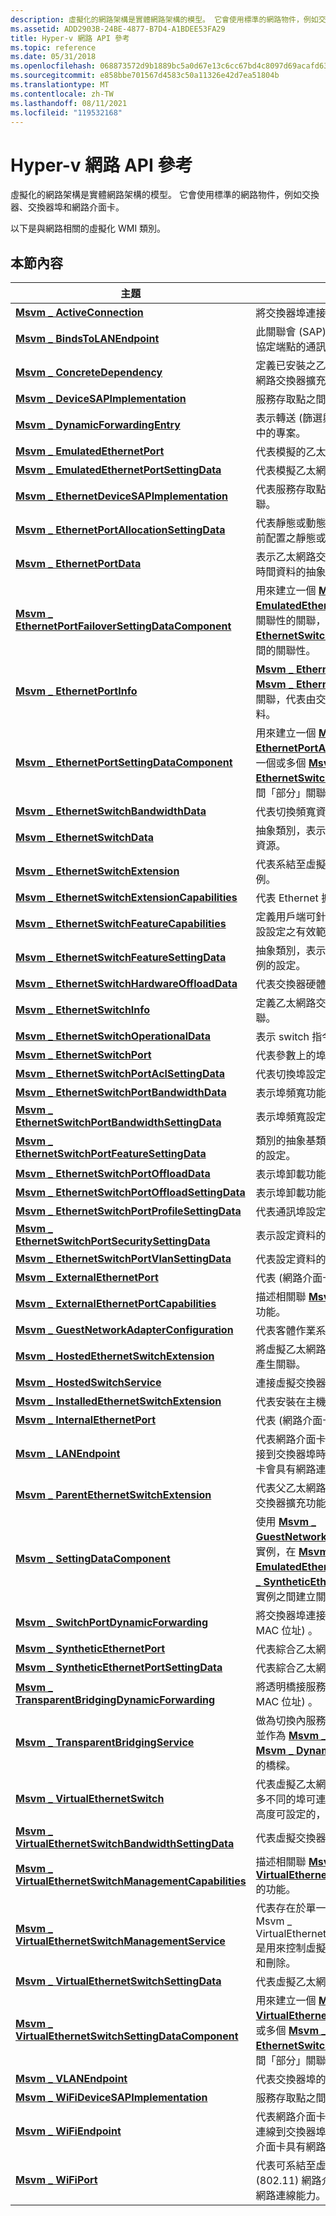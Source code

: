 ```yaml
---
description: 虛擬化的網路架構是實體網路架構的模型。 它會使用標準的網路物件，例如交換器、交換器埠和網路介面卡。
ms.assetid: ADD2903B-24BE-4877-B7D4-A1BDEE53FA29
title: Hyper-v 網路 API 參考
ms.topic: reference
ms.date: 05/31/2018
ms.openlocfilehash: 068873572d9b1889bc5a0d67e13c6cc67bd4c8097d69acafd63f30ded3fa3646
ms.sourcegitcommit: e858bbe701567d4583c50a11326e42d7ea51804b
ms.translationtype: MT
ms.contentlocale: zh-TW
ms.lasthandoff: 08/11/2021
ms.locfileid: "119532168"
---
```

# <a name="hyper-v-networking-api-reference"></a>Hyper-v 網路 API 參考

虛擬化的網路架構是實體網路架構的模型。 它會使用標準的網路物件，例如交換器、交換器埠和網路介面卡。

以下是與網路相關的虛擬化 WMI 類別。

## <a name="in-this-section"></a>本節內容



| 主題                                                                                                                    | 描述                                                                                                                                                                                                                                                                                                                                                                  |
|--------------------------------------------------------------------------------------------------------------------------|------------------------------------------------------------------------------------------------------------------------------------------------------------------------------------------------------------------------------------------------------------------------------------------------------------------------------------------------------------------------------|
| [**Msvm \_ ActiveConnection**](msvm-activeconnection.md)<br/>                                                       | 將交換器埠連接到埠所連接的 LAN 端點。<br/>                                                                                                                                                                                                                                                                                        |
| [**Msvm \_ BindsToLANEndpoint**](msvm-bindstolanendpoint.md)<br/>                                                   | 此關聯會 (SAP) 來建立服務存取點，做為通訊協定端點的通訊協定服務要求者。<br/>                                                                                                                                                                                                                                           |
| [**Msvm \_ ConcreteDependency**](msvm-concretedependency.md)<br/>                                                   | 定義已安裝之乙太網路交換器擴充功能與乙太網路交換器擴充功能之間的關聯。<br/>                                                                                                                                                                                                                                                          |
| [**Msvm \_ DeviceSAPImplementation**](msvm-devicesapimplementation.md)<br/>                                         | 服務存取點之間的關聯 (SAP) 與其如何實行。<br/>                                                                                                                                                                                                                                                                                    |
| [**Msvm \_ DynamicForwardingEntry**](msvm-dynamicforwardingentry.md)<br/>                                           | 表示轉送 (篩選與透明橋接服務相關聯) 資料庫中的專案。<br/>                                                                                                                                                                                                                                              |
| [**Msvm \_ EmulatedEthernetPort**](msvm-emulatedethernetport.md)<br/>                                               | 代表模擬的乙太網路介面卡。<br/>                                                                                                                                                                                                                                                                                                                          |
| [**Msvm \_ EmulatedEthernetPortSettingData**](msvm-emulatedethernetportsettingdata.md)<br/>                         | 代表模擬乙太網路介面卡設定的狀態。<br/>                                                                                                                                                                                                                                                                                                  |
| [**Msvm \_ EthernetDeviceSAPImplementation**](msvm-ethernetdevicesapimplementation.md)<br/>                         | 代表服務存取點與執行它的邏輯裝置之間的關聯。<br/>                                                                                                                                                                                                                                                               |
| [**Msvm \_ EthernetPortAllocationSettingData**](msvm-ethernetportallocationsettingdata.md)<br/>                     | 代表靜態或動態切換埠的配置要求，或代表目前配置之靜態或動態切換埠的使用中設定。<br/>                                                                                                                                                                                              |
| [**Msvm \_ EthernetPortData**](msvm-ethernetportdata.md)<br/>                                                       | 表示乙太網路交換器擴充功能所收集之埠執行時間資料的抽象類別。<br/>                                                                                                                                                                                                                                                                    |
| [**Msvm \_ EthernetPortFailoverSettingDataComponent**](msvm-ethernetportfailoversettingdatacomponent.md)<br/>       | 用來建立一個 [**Msvm \_ EmulatedEthernetPortSettingData**](msvm-emulatedethernetportsettingdata.md) 實例之間關聯性的關聯，以及一個或多個 [**Msvm \_ EthernetSwitchFeatureSettingData**](msvm-ethernetswitchfeaturesettingdata.md)實例之間的關聯性。<br/>                                                                          |
| [**Msvm \_ EthernetPortInfo**](msvm-ethernetportinfo.md)<br/>                                                       | [**Msvm \_ EthernetSwitchPort**](msvm-ethernetswitchport.md)類別的實例與 [**Msvm \_ EthernetPortData**](msvm-ethernetportdata.md)類別的實例之間的關聯，代表由交換器擴充功能所收集之埠的資料。<br/>                                                                                              |
| [**Msvm \_ EthernetPortSettingDataComponent**](msvm-ethernetportsettingdatacomponent.md)<br/>                       | 用來建立一個 [**Msvm \_ EthernetPortAllocationSettingData**](msvm-ethernetportallocationsettingdata.md) 實例與一個或多個 [**Msvm \_ EthernetSwitchFeatureSettingData**](msvm-ethernetswitchfeaturesettingdata.md)實例之間「部分」關聯性的關聯。<br/>                                                            |
| [**Msvm \_ EthernetSwitchBandwidthData**](msvm-ethernetswitchbandwidthdata.md)<br/>                                 | 代表切換頻寬資源狀態。<br/>                                                                                                                                                                                                                                                                                                                  |
| [**Msvm \_ EthernetSwitchData**](msvm-ethernetswitchdata.md)<br/>                                                   | 抽象類別，表示乙太網路交換器之指定實例的資源。<br/>                                                                                                                                                                                                                                                                             |
| [**Msvm \_ EthernetSwitchExtension**](msvm-ethernetswitchextension.md)<br/>                                         | 代表系結至虛擬乙太網路交換器的擴充元件實例。<br/>                                                                                                                                                                                                                                                                              |
| [**Msvm \_ EthernetSwitchExtensionCapabilities**](msvm-ethernetswitchextensioncapabilities.md)<br/>                 | 代表 Ethernet 擴充功能與其功能之間的關聯。<br/>                                                                                                                                                                                                                                                                                    |
| [**Msvm \_ EthernetSwitchFeatureCapabilities**](msvm-ethernetswitchfeaturecapabilities.md)<br/>                     | 定義用戶端可針對乙太網路交換器功能探索預設設定之有效範圍的方法。<br/>                                                                                                                                                                                                                                              |
| [**Msvm \_ EthernetSwitchFeatureSettingData**](msvm-ethernetswitchfeaturesettingdata.md)<br/>                       | 抽象類別，表示乙太網路交換器功能之指定實例的設定。<br/>                                                                                                                                                                                                                                                                    |
| [**Msvm \_ EthernetSwitchHardwareOffloadData**](msvm-ethernetswitchhardwareoffloaddata.md)<br/>                     | 代表交換器硬體卸載狀態。<br/>                                                                                                                                                                                                                                                                                                                    |
| [**Msvm \_ EthernetSwitchInfo**](msvm-ethernetswitchinfo.md)<br/>                                                   | 定義乙太網路交換器和交換器資源之間的關聯。<br/>                                                                                                                                                                                                                                                                                         |
| [**Msvm \_ EthernetSwitchOperationalData**](msvm-ethernetswitchoperationaldata.md)<br/>                             | 表示 switch 指令引數。<br/>                                                                                                                                                                                                                                                                                                                         |
| [**Msvm \_ EthernetSwitchPort**](msvm-ethernetswitchport.md)<br/>                                                   | 代表參數上的埠。<br/>                                                                                                                                                                                                                                                                                                                                  |
| [**Msvm \_ EthernetSwitchPortAclSettingData**](msvm-ethernetswitchportaclsettingdata.md)<br/>                       | 代表切換埠設定 (ACL) 的存取控制清單。<br/>                                                                                                                                                                                                                                                                                                |
| [**Msvm \_ EthernetSwitchPortBandwidthData**](msvm-ethernetswitchportbandwidthdata.md)<br/>                         | 表示埠頻寬功能的狀態資料。<br/>                                                                                                                                                                                                                                                                                                                |
| [**Msvm \_ EthernetSwitchPortBandwidthSettingData**](msvm-ethernetswitchportbandwidthsettingdata.md)<br/>           | 表示埠頻寬設定。<br/>                                                                                                                                                                                                                                                                                                                           |
| [**Msvm \_ EthernetSwitchPortFeatureSettingData**](msvm-ethernetswitchportfeaturesettingdata.md)<br/>               | 類別的抽象基類，代表乙太網路交換器埠功能的設定。<br/>                                                                                                                                                                                                                                                                      |
| [**Msvm \_ EthernetSwitchPortOffloadData**](msvm-ethernetswitchportoffloaddata.md)<br/>                             | 表示埠卸載功能狀態資料。<br/>                                                                                                                                                                                                                                                                                                                  |
| [**Msvm \_ EthernetSwitchPortOffloadSettingData**](msvm-ethernetswitchportoffloadsettingdata.md)<br/>               | 表示埠卸載功能設定資料。<br/>                                                                                                                                                                                                                                                                                                                 |
| [**Msvm \_ EthernetSwitchPortProfileSettingData**](msvm-ethernetswitchportprofilesettingdata.md)<br/>               | 代表通訊埠設定檔設定。<br/>                                                                                                                                                                                                                                                                                                                             |
| [**Msvm \_ EthernetSwitchPortSecuritySettingData**](msvm-ethernetswitchportsecuritysettingdata.md)<br/>             | 表示設定資料的安全性功能。<br/>                                                                                                                                                                                                                                                                                                                     |
| [**Msvm \_ EthernetSwitchPortVlanSettingData**](msvm-ethernetswitchportvlansettingdata.md)<br/>                     | 代表設定資料的虛擬 LAN (VLAN) 。<br/>                                                                                                                                                                                                                                                                                                                   |
| [**Msvm \_ ExternalEthernetPort**](msvm-externalethernetport.md)<br/>                                               | 代表 (網路介面卡) 的外部乙太網路埠。<br/>                                                                                                                                                                                                                                                                                                           |
| [**Msvm \_ ExternalEthernetPortCapabilities**](msvm-externalethernetportcapabilities.md)<br/>                       | 描述相關聯 [**Msvm \_ ExternalEthernetPort**](msvm-externalethernetport.md)的功能。<br/>                                                                                                                                                                                                                                                     |
| [**Msvm \_ GuestNetworkAdapterConfiguration**](msvm-guestnetworkadapterconfiguration.md)<br/>                       | 代表客體作業系統內網路介面卡的設定。<br/>                                                                                                                                                                                                                                                                              |
| [**Msvm \_ HostedEthernetSwitchExtension**](msvm-hostedethernetswitchextension.md)<br/>                             | 將虛擬乙太網路交換器與目前系結的延伸模組產生關聯。<br/>                                                                                                                                                                                                                                                                                     |
| [**Msvm \_ HostedSwitchService**](msvm-hostedswitchservice.md)<br/>                                                 | 連接虛擬交換器服務與透明橋接服務的關聯。<br/>                                                                                                                                                                                                                                                                          |
| [**Msvm \_ InstalledEthernetSwitchExtension**](msvm-installedethernetswitchextension.md)<br/>                       | 代表安裝在主機系統上的擴充元件實例。<br/>                                                                                                                                                                                                                                                                                      |
| [**Msvm \_ InternalEthernetPort**](msvm-internalethernetport.md)<br/>                                               | 代表 (網路介面卡) 的內部乙太網路埠。<br/>                                                                                                                                                                                                                                                                                                           |
| [**Msvm \_ LANEndpoint**](msvm-lanendpoint.md)<br/>                                                                 | 代表網路介面卡的邏輯連接點。 當 LAN 端點連接到交換器埠時，連接到 LAN 端點的網路介面卡會具有網路連線能力。<br/>                                                                                                                                                                   |
| [**Msvm \_ ParentEthernetSwitchExtension**](msvm-parentethernetswitchextension.md)<br/>                             | 代表父乙太網路交換器擴充功能與子乙太網路交換器擴充功能之間的關聯。<br/>                                                                                                                                                                                                                                                      |
| [**Msvm \_ SettingDataComponent**](msvm-settingdatacomponent.md)<br/>                                               | 使用 [**Msvm \_ GuestNetworkAdapterConfiguration**](msvm-guestnetworkadapterconfiguration.md)類別的實例，在 [**Msvm \_ EmulatedEthernetPortSettingData**](msvm-emulatedethernetportsettingdata.md)或 [**Msvm \_ SyntheticEthernetPortSettingData**](msvm-syntheticethernetportsettingdata.md)類別的實例之間建立關聯性。<br/> |
| [**Msvm \_ SwitchPortDynamicForwarding**](msvm-switchportdynamicforwarding.md)<br/>                                 | 將交換器埠連接到動態轉寄專案， (瞭解的 MAC 位址) 。<br/>                                                                                                                                                                                                                                                                                          |
| [**Msvm \_ SyntheticEthernetPort**](msvm-syntheticethernetport.md)<br/>                                             | 代表綜合乙太網路介面卡。<br/>                                                                                                                                                                                                                                                                                                                          |
| [**Msvm \_ SyntheticEthernetPortSettingData**](msvm-syntheticethernetportsettingdata.md)<br/>                       | 代表綜合乙太網路介面卡已設定的狀態。<br/>                                                                                                                                                                                                                                                                                                  |
| [**Msvm \_ TransparentBridgingDynamicForwarding**](msvm-transparentbridgingdynamicforwarding.md)<br/>               | 將透明橋接服務連接到動態轉寄專案， (瞭解的 MAC 位址) 。<br/>                                                                                                                                                                                                                                                                         |
| [**Msvm \_ TransparentBridgingService**](msvm-transparentbridgingservice.md)<br/>                                   | 做為切換內服務的預留位置，以學習 MAC 位址並作為 [**Msvm \_ VirtualEthernetSwitch**](msvm-virtualethernetswitch.md) 和 [**Msvm \_ DynamicForwardingEntry**](msvm-dynamicforwardingentry.md) 類別之間的橋樑。<br/>                                                                                         |
| [**Msvm \_ VirtualEthernetSwitch**](msvm-virtualethernetswitch.md)<br/>                                             | 代表虛擬乙太網路交換器。 每個交換器都有許多不同的埠可連接網路介面卡。 參數本身並非高度可設定的，而且主要做為預留位置。<br/>                                                                                                                                                              |
| [**Msvm \_ VirtualEthernetSwitchBandwidthSettingData**](msvm-virtualethernetswitchbandwidthsettingdata.md)<br/>     | 代表虛擬交換器的頻寬設定。<br/>                                                                                                                                                                                                                                                                                                           |
| [**Msvm \_ VirtualEthernetSwitchManagementCapabilities**](msvm-virtualethernetswitchmanagementcapabilities.md)<br/> | 描述相關聯 [**Msvm \_ VirtualEthernetSwitchManagementService**](msvm-virtualethernetswitchmanagementservice.md)的功能。<br/>                                                                                                                                                                                                                 |
| [**Msvm \_ VirtualEthernetSwitchManagementService**](msvm-virtualethernetswitchmanagementservice.md)<br/>           | 代表存在於單一主機系統上的虛擬化服務。 Msvm \_ VirtualEthernetSwitchManagementService 是用來控制虛擬乙太網路交換器的定義、修改和刪除。<br/>                                                                                                                                                   |
| [**Msvm \_ VirtualEthernetSwitchSettingData**](msvm-virtualethernetswitchsettingdata.md)<br/>                       | 代表虛擬乙太網路交換器的目前設定。<br/>                                                                                                                                                                                                                                                                                                |
| [**Msvm \_ VirtualEthernetSwitchSettingDataComponent**](msvm-virtualethernetswitchsettingdatacomponent.md)<br/>     | 用來建立一個 [**Msvm \_ VirtualEthernetSwitchSettingData**](msvm-virtualethernetswitchsettingdata.md) 實例和一或多個 [**Msvm \_ EthernetSwitchFeatureSettingData**](msvm-ethernetswitchfeaturesettingdata.md)實例之間「部分」關聯性的關聯。<br/>                                                                    |
| [**Msvm \_ VLANEndpoint**](msvm-vlanendpoint.md)<br/>                                                               | 代表交換器埠的 VLAN 端點。<br/>                                                                                                                                                                                                                                                                                                                    |
| [**Msvm \_ WiFiDeviceSAPImplementation**](msvm-wifidevicesapimplementation.md)<br/>                                 | 服務存取點之間的關聯 (SAP) 與其如何實行。<br/>                                                                                                                                                                                                                                                                                    |
| [**Msvm \_ WiFiEndpoint**](msvm-wifiendpoint.md)<br/>                                                               | 代表網路介面卡的邏輯連接點。 當 Wi-Fi 端點連線到交換器埠時，連接到 Wi-Fi 端點的網路介面卡具有網路連線能力。<br/>                                                                                                                                                               |
| [**Msvm \_ WiFiPort**](msvm-wifiport.md)<br/>                                                                       | 代表可系結至虛擬交換器的實體 Wi-Fi (802.11) 網路介面卡，以提供虛擬機器的外部網路連線能力。<br/>                                                                                                                                                                                                          |



 

 

 




